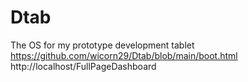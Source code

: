 # Dtab
The OS for my prototype development tablet
https://github.com/wicorn29/Dtab/blob/main/boot.html
http://localhost/FullPageDashboard
